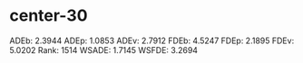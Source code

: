# center-30

ADEb: 2.3944
ADEp: 1.0853
ADEv: 2.7912
FDEb: 4.5247
FDEp: 2.1895
FDEv: 5.0202
Rank: 1514
WSADE: 1.7145
WSFDE: 3.2694